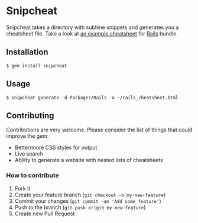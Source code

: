# Snipcheat

Snipcheat takes a directory with sublime snippets and generates you a cheatsheet file. Take a look at [an example cheatsheet](http://tadast.github.com/sublime-rails-snippets) for [Rails](https://github.com/tadast/sublime-rails-snippets) bundle.

## Installation

    $ gem install snipcheat

## Usage

    $ snipcheat generate -d Packages/Rails -o ~/rails_cheatsheet.html

## Contributing

Contributions are very welcome. Please consider the list of things that could improve the gem:

* Better/more CSS styles for output
* Live search
* Ability to generate a website with nested lists of cheatsheets

### How to contribute

1. Fork it
2. Create your feature branch (`git checkout -b my-new-feature`)
3. Commit your changes (`git commit -am 'Add some feature'`)
4. Push to the branch (`git push origin my-new-feature`)
5. Create new Pull Request
